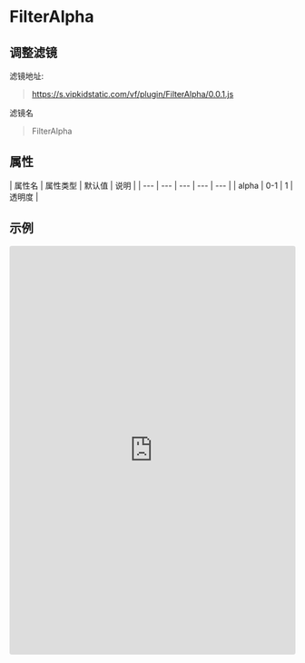 # FilterAlpha

## 调整滤镜
滤镜地址:
> https://s.vipkidstatic.com/vf/plugin/FilterAlpha/0.0.1.js

滤镜名
> FilterAlpha 

## 属性

| 属性名 | 属性类型 | 默认值 | 说明 |
| --- | --- | --- | --- | --- |
| alpha | 0-1 | 1 | 透明度 |


## 示例

<iframe
     src="https://codesandbox.io/embed/filteralpha-tx9k0?fontsize=14&hidenavigation=1&module=%2Fsrc%2Fcomponents.ts&theme=dark"
     style="width:100%; height:720px; border:0; border-radius: 4px; overflow:hidden;"
     title="filteralpha"
     allow="accelerometer; ambient-light-sensor; camera; encrypted-media; geolocation; gyroscope; hid; microphone; midi; payment; usb; vr"
     sandbox="allow-forms allow-modals allow-popups allow-presentation allow-same-origin allow-scripts"
   ></iframe>